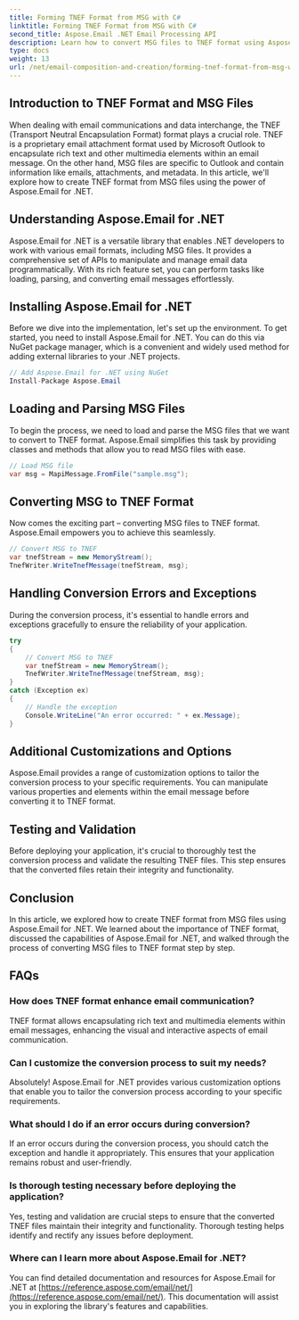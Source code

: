 ```yaml
---
title: Forming TNEF Format from MSG with C#
linktitle: Forming TNEF Format from MSG with C#
second_title: Aspose.Email .NET Email Processing API
description: Learn how to convert MSG files to TNEF format using Aspose.Email for .NET. Create rich email content seamlessly. 
type: docs
weight: 13
url: /net/email-composition-and-creation/forming-tnef-format-from-msg-with-csharp/
---
```


##  Introduction to TNEF Format and MSG Files

When dealing with email communications and data interchange, the TNEF (Transport Neutral Encapsulation Format) format plays a crucial role. TNEF is a proprietary email attachment format used by Microsoft Outlook to encapsulate rich text and other multimedia elements within an email message. On the other hand, MSG files are specific to Outlook and contain information like emails, attachments, and metadata. In this article, we'll explore how to create TNEF format from MSG files using the power of Aspose.Email for .NET.

##  Understanding Aspose.Email for .NET

Aspose.Email for .NET is a versatile library that enables .NET developers to work with various email formats, including MSG files. It provides a comprehensive set of APIs to manipulate and manage email data programmatically. With its rich feature set, you can perform tasks like loading, parsing, and converting email messages effortlessly.

##  Installing Aspose.Email for .NET

Before we dive into the implementation, let's set up the environment. To get started, you need to install Aspose.Email for .NET. You can do this via NuGet package manager, which is a convenient and widely used method for adding external libraries to your .NET projects.

```csharp
// Add Aspose.Email for .NET using NuGet
Install-Package Aspose.Email
```

##  Loading and Parsing MSG Files

To begin the process, we need to load and parse the MSG files that we want to convert to TNEF format. Aspose.Email simplifies this task by providing classes and methods that allow you to read MSG files with ease.

```csharp
// Load MSG file
var msg = MapiMessage.FromFile("sample.msg");
```

##  Converting MSG to TNEF Format

Now comes the exciting part – converting MSG files to TNEF format. Aspose.Email empowers you to achieve this seamlessly.

```csharp
// Convert MSG to TNEF
var tnefStream = new MemoryStream();
TnefWriter.WriteTnefMessage(tnefStream, msg);
```

##  Handling Conversion Errors and Exceptions

During the conversion process, it's essential to handle errors and exceptions gracefully to ensure the reliability of your application.

```csharp
try
{
    // Convert MSG to TNEF
    var tnefStream = new MemoryStream();
    TnefWriter.WriteTnefMessage(tnefStream, msg);
}
catch (Exception ex)
{
    // Handle the exception
    Console.WriteLine("An error occurred: " + ex.Message);
}
```

##  Additional Customizations and Options

Aspose.Email provides a range of customization options to tailor the conversion process to your specific requirements. You can manipulate various properties and elements within the email message before converting it to TNEF format.

##  Testing and Validation

Before deploying your application, it's crucial to thoroughly test the conversion process and validate the resulting TNEF files. This step ensures that the converted files retain their integrity and functionality.

##  Conclusion

In this article, we explored how to create TNEF format from MSG files using Aspose.Email for .NET. We learned about the importance of TNEF format, discussed the capabilities of Aspose.Email for .NET, and walked through the process of converting MSG files to TNEF format step by step.

## FAQs

### How does TNEF format enhance email communication?

TNEF format allows encapsulating rich text and multimedia elements within email messages, enhancing the visual and interactive aspects of email communication.

### Can I customize the conversion process to suit my needs?

Absolutely! Aspose.Email for .NET provides various customization options that enable you to tailor the conversion process according to your specific requirements.

### What should I do if an error occurs during conversion?

If an error occurs during the conversion process, you should catch the exception and handle it appropriately. This ensures that your application remains robust and user-friendly.

### Is thorough testing necessary before deploying the application?

Yes, testing and validation are crucial steps to ensure that the converted TNEF files maintain their integrity and functionality. Thorough testing helps identify and rectify any issues before deployment.

### Where can I learn more about Aspose.Email for .NET?

You can find detailed documentation and resources for Aspose.Email for .NET at [https://reference.aspose.com/email/net/](https://reference.aspose.com/email/net/). This documentation will assist you in exploring the library's features and capabilities.